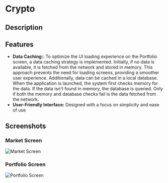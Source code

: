 # Crypto

## Description

## Features
- **Data Caching:**: To optimize the UI loading experience on the Portfolio screen, a data caching strategy is implemented. Initially, if no data is available, it is fetched from the network and stored in memory. This approach prevents the need for loading screens, providing a smoother user experience. Additionally, data can be cached in a local database. When the application is launched, the system first checks memory for the data. If the data isn't found in memory, the database is queried. Only if both the memory and database checks fail is the data fetched from the network.
- **User-Friendly Interface:** Designed with a focus on simplicity and ease of use
## Screenshots

### Market Screen
![Market Screen](market_screenshot.png)

### Portfolio Screen
![Portfolio Screen](portfolio_screenshot.png)